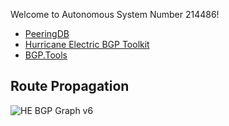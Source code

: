 Welcome to Autonomous System Number 214486!

* [PeeringDB](https://www.peeringdb.com/net/36858)
* [Hurricane Electric BGP Toolkit](https://bgp.he.net/AS214486)
* [BGP.Tools](https://bgp.tools/as/214486)

## Route Propagation
![HE BGP Graph v6](https://bgp.tools/pathimg/214486-default)
